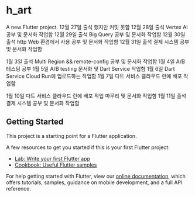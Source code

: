 # h_art

A new Flutter project.
12월 27일 출석 했지만 커밋 못함
12월 28일 출석 Vertex Ai 공부 및 문서화 작업함
12월 29일 출석 Big Query 공부 및 문서화 작업함
12월 30일 출석 http Web 환경에서 사용 공부 및 문서화 작업함
12월 31일 출석 결제 시스템 공부 및 문서화 작업함

1월 3일 출석 Multi Region && remote-config 공부 및 문서화 작업함
1월 4일 A/B 테스팅 공부
1월 5일 A/B testing 문서화 및 Dart Service 작업함
1월 6일 Dart Service Cloud Run에 업로드하는 작업함
1월 7일 다트 서비스 클라우드 런에 배포 작업함

1월 10일 다트 서비스 클라우드 런에 배포 작업 마무리 및 문서화 작업함
1월 11일 출석 결제 시스템 공부 및 문서화 작업함
## Getting Started

This project is a starting point for a Flutter application.

A few resources to get you started if this is your first Flutter project:

- [Lab: Write your first Flutter app](https://flutter.dev/docs/get-started/codelab)
- [Cookbook: Useful Flutter samples](https://flutter.dev/docs/cookbook)

For help getting started with Flutter, view our
[online documentation](https://flutter.dev/docs), which offers tutorials,
samples, guidance on mobile development, and a full API reference.
